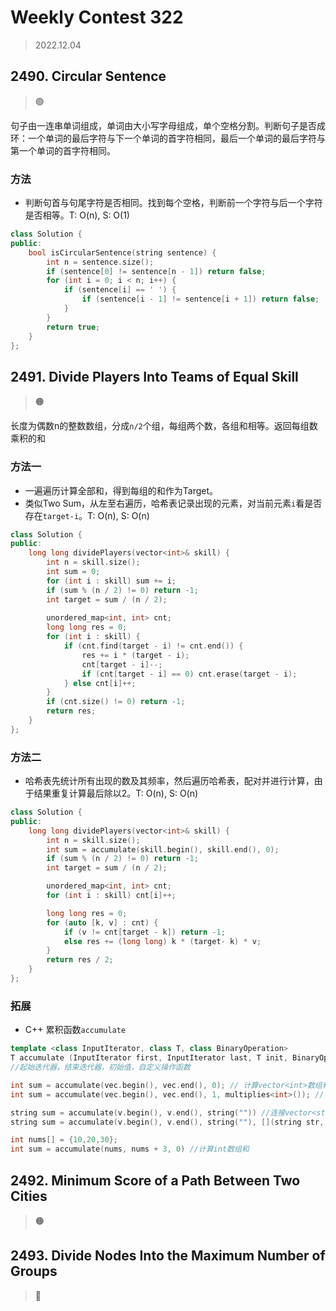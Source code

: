 # Weekly Contest 322
> 2022.12.04

## 2490. Circular Sentence
> :green_circle:

句子由一连串单词组成，单词由大小写字母组成，单个空格分割。判断句子是否成环：一个单词的最后字符与下一个单词的首字符相同，最后一个单词的最后字符与第一个单词的首字符相同。

### 方法

- 判断句首与句尾字符是否相同。找到每个空格，判断前一个字符与后一个字符是否相等。T: O(n), S: O(1)

```cpp
class Solution {
public:
    bool isCircularSentence(string sentence) {
        int n = sentence.size();
        if (sentence[0] != sentence[n - 1]) return false;
        for (int i = 0; i < n; i++) {
            if (sentence[i] == ' ') {
                if (sentence[i - 1] != sentence[i + 1]) return false;
            }
        }
        return true;
    }
};
```

## 2491. Divide Players Into Teams of Equal Skill
> :orange_circle:

长度为偶数n的整数数组，分成`n/2`个组，每组两个数，各组和相等。返回每组数乘积的和

### 方法一

- 一遍遍历计算全部和，得到每组的和作为Target。
- 类似Two Sum，从左至右遍历，哈希表记录出现的元素，对当前元素`i`看是否存在`target-i`。T: O(n), S: O(n)

```cpp
class Solution {
public:
    long long dividePlayers(vector<int>& skill) {
        int n = skill.size();
        int sum = 0;
        for (int i : skill) sum += i;
        if (sum % (n / 2) != 0) return -1;
        int target = sum / (n / 2);
        
        unordered_map<int, int> cnt;
        long long res = 0;
        for (int i : skill) {
            if (cnt.find(target - i) != cnt.end()) {
                res += i * (target - i);
                cnt[target - i]--;
                if (cnt[target - i] == 0) cnt.erase(target - i);
            } else cnt[i]++;
        }
        if (cnt.size() != 0) return -1;
        return res;
    }
};
```

### 方法二

- 哈希表先统计所有出现的数及其频率，然后遍历哈希表，配对并进行计算，由于结果重复计算最后除以2。T: O(n), S: O(n)

```cpp
class Solution {
public:
    long long dividePlayers(vector<int>& skill) {
        int n = skill.size();
        int sum = accumulate(skill.begin(), skill.end(), 0);
        if (sum % (n / 2) != 0) return -1;
        int target = sum / (n / 2);

        unordered_map<int, int> cnt;
        for (int i : skill) cnt[i]++;

        long long res = 0;
        for (auto [k, v] : cnt) {
            if (v != cnt[target - k]) return -1;
            else res += (long long) k * (target- k) * v;
        }
        return res / 2;
    }
};
```

### 拓展

- C++ 累积函数`accumulate`

```cpp
template <class InputIterator, class T, class BinaryOperation>
T accumulate (InputIterator first, InputIterator last, T init, BinaryOperation binary_op); 
//起始迭代器，结束迭代器，初始值，自定义操作函数

int sum = accumulate(vec.begin(), vec.end(), 0); // 计算vector<int>数组和
int sum = accumulate(vec.begin(), vec.end(), 1, multiplies<int>()); // 计算vector<int>数组乘积	

string sum = accumulate(v.begin(), v.end(), string("")) //连接vector<string>
string sum = accumulate(v.begin(), v.end(), string(""), [](string str, int n) {return str + to_string(n)}); //连接vector<int> 为string

int nums[] = {10,20,30};
int sum = accumulate(nums, nums + 3, 0) //计算int数组和
```

## 2492. Minimum Score of a Path Between Two Cities

> :orange_circle:

## 2493. Divide Nodes Into the Maximum Number of Groups
> :red_circle: